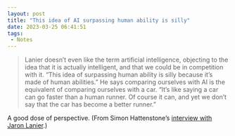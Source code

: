 ```yaml
---
layout: post
title: "This idea of AI surpassing human ability is silly"
date: 2023-03-25 06:41:51
tags:
 - Notes
---
```


> Lanier doesn’t even like the term artificial intelligence, objecting to the idea that it is actually intelligent, and that we could be in competition with it. “This idea of surpassing human ability is silly because it’s made of human abilities.” He says comparing ourselves with AI is the equivalent of comparing ourselves with a car. “It’s like saying a car can go faster than a human runner. Of course it can, and yet we don’t say that the car has become a better runner.”

A good dose of perspective. (From Simon Hattenstone’s [interview with Jaron Lanier](https://www.theguardian.com/technology/2023/mar/23/tech-guru-jaron-lanier-the-danger-isnt-that-ai-destroys-us-its-that-it-drives-us-insane).)
